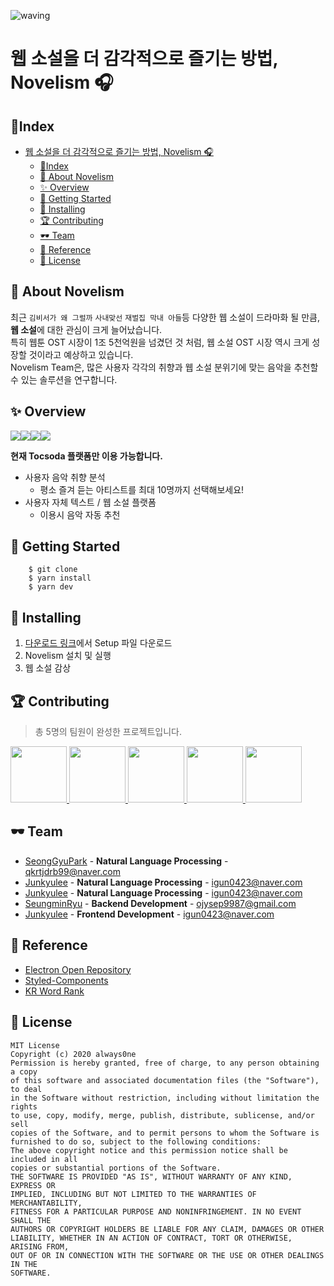 ![waving](https://capsule-render.vercel.app/api?type=waving&height=200&text=Novelism🎧&fontAlign=70&fontAlignY=35&color=gradient)

# 웹 소설을 더 감각적으로 즐기는 방법, Novelism 🎧

## 🎉Index

- [웹 소설을 더 감각적으로 즐기는 방법, Novelism 🎧](#웹-소설을-더-감각적으로-즐기는-방법-novelism-)
  - [🎉Index](#index)
  - [🎠 About Novelism](#-about-novelism)
  - [✨ Overview](#-overview)
  - [🎊 Getting Started](#-getting-started)
  - [🛒 Installing](#-installing)
  - [🏆 Contributing](#-contributing)
  - [🕶 Team](#-team)
  - [🔎 Reference](#-reference)
  - [💸 License](#-license)

## 🎠 About Novelism

최근 `김비서가 왜 그럴까` `사내맞선` `재벌집 막내 아들`등 다양한 웹 소설이 드라마화 될 만큼, **웹 소설**에 대한 관심이 크게 늘어났습니다.<br/>
특히 웹툰 OST 시장이 1조 5천억원을 넘겼던 것 처럼, 웹 소설 OST 시장 역시 크게 성장할 것이라고 예상하고 있습니다.<br/>
Novelism Team은, 많은 사용자 각각의 취향과 웹 소설 분위기에 맞는 음악을 추천할 수 있는 솔루션을 연구합니다.<br/>

## ✨ Overview

<img src="https://img.shields.io/badge/TypeScript-3178C6?style=plastic-square&logo=TypeScript&logoColor=white"/><img src="https://img.shields.io/badge/React-61DAFB?style=plastic-square&logo=React&logoColor=white"/><img src="https://img.shields.io/badge/Electron-47848F?style=plastic-square&logo=Electron&logoColor=white"/><img src="https://img.shields.io/badge/Styled Components-DB7093?style=plastic-square&logo=styled-components&logoColor=white"/><br/>

**현재 Tocsoda 플랫폼만 이용 가능합니다.**

- 사용자 음악 취향 분석
  - 평소 즐겨 듣는 아티스트를 최대 10명까지 선택해보세요!
- 사용자 자체 텍스트 / 웹 소설 플랫폼
  - 이용시 음악 자동 추천

## 🎊 Getting Started

```javascrip
    $ git clone
    $ yarn install
    $ yarn dev
```

## 🛒 Installing

1. [다운로드 링크](https://drive.google.com/file/d/1WbvpRdNLm1Q0Mae65R5iwMX2UQgmEozf/view?usp=sharing)에서 Setup 파일 다운로드
2. Novelism 설치 및 실행
3. 웹 소설 감상

## 🏆 Contributing

> 총 5명의 팀원이 완성한 프로젝트입니다.

<p>
<a href="https://github.com/neoskyclad">
    <img src="https://github.com/neoskyclad.png" width="90">
</a>
<a href="https://github.com/qualificationalitated">
    <img src="https://github.com/qualificationalitated.png" width="90">
</a>
<a href="https://github.com/parksk99">
    <img src="https://github.com/parksk99.png" width="90">
</a>
<a href="https://github.com/99winnmin">
    <img src="https://github.com/99winnmin.png" width="90">
</a>
<a href="https://github.com/Jun99uu">
    <img src="https://github.com/Jun99uu.png" width="90">
</a>
</p>

## 🕶 Team

- [SeongGyuPark](https://github.com/parksk99) - **Natural Language Processing** - <qkrtjdrb99@naver.com>
- [Junkyulee](https://github.com/Always0ne) - **Natural Language Processing** - <igun0423@naver.com>
- [Junkyulee](https://github.com/Always0ne) - **Natural Language Processing** - <igun0423@naver.com>
- [SeungminRyu](https://github.com/Always0ne) - **Backend Development** - <ojysep9987@gmail.com>
- [Junkyulee](https://github.com/Always0ne) - **Frontend Development** - <igun0423@naver.com>

## 🔎 Reference

- [Electron Open Repository](https://github.com/electron/electron)
- [Styled-Components](https://github.com/styled-components/styled-components)
- [KR Word Rank](https://pypi.org/project/krwordrank)

## 💸 License

```
MIT License
Copyright (c) 2020 always0ne
Permission is hereby granted, free of charge, to any person obtaining a copy
of this software and associated documentation files (the "Software"), to deal
in the Software without restriction, including without limitation the rights
to use, copy, modify, merge, publish, distribute, sublicense, and/or sell
copies of the Software, and to permit persons to whom the Software is
furnished to do so, subject to the following conditions:
The above copyright notice and this permission notice shall be included in all
copies or substantial portions of the Software.
THE SOFTWARE IS PROVIDED "AS IS", WITHOUT WARRANTY OF ANY KIND, EXPRESS OR
IMPLIED, INCLUDING BUT NOT LIMITED TO THE WARRANTIES OF MERCHANTABILITY,
FITNESS FOR A PARTICULAR PURPOSE AND NONINFRINGEMENT. IN NO EVENT SHALL THE
AUTHORS OR COPYRIGHT HOLDERS BE LIABLE FOR ANY CLAIM, DAMAGES OR OTHER
LIABILITY, WHETHER IN AN ACTION OF CONTRACT, TORT OR OTHERWISE, ARISING FROM,
OUT OF OR IN CONNECTION WITH THE SOFTWARE OR THE USE OR OTHER DEALINGS IN THE
SOFTWARE.
```
